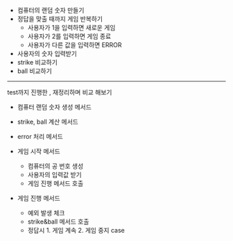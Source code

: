- 컴퓨터의 랜덤 숫자 만들기
- 정답을 맞출 때까지 게임 반복하기
  - 사용자가 1을 입력하면 새로운 게임
  - 사용자가 2를 입력하면 게임 종료
  - 사용자가 다른 값을 입력하면 ERROR
- 사용자의 숫자 입력받기
- strike 비교하기
- ball 비교하기

---

test까지 진행한 , 재정리하며 비교 해보기

- 컴퓨터 랜덤 숫자 생성 메서드

- strike, ball 계산 메서드

- error 처리 메서드

- 게임 시작 메서드
  - 컴퓨터의 공 번호 생성
  - 사용자의 입력값 받기
  - 게임 진행 메서드 호출
- 게임 진행 메서드
  - 예외 발생 체크
  - strike&ball 메서드 호출
  - 정답시 1. 게임 계속 2. 게임 중지 case
